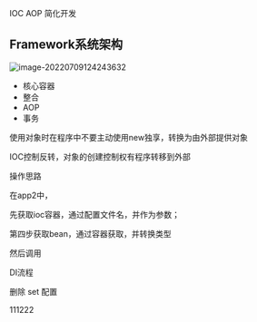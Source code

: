IOC AOP 简化开发



## Framework系统架构

![image-20220709124243632](https://gitee.com/hughmum/typere-drawing-bed/raw/master/img/image-20220709124243632.png)

- 核心容器
- 整合
- AOP
- 事务

使用对象时在程序中不要主动使用new独享，转换为由外部提供对象

IOC控制反转，对象的创建控制权有程序转移到外部

操作思路

在app2中，

先获取ioc容器，通过配置文件名，并作为参数；

第四步获取bean，通过容器获取，并转换类型

然后调用



DI流程

删除 set 配置

111222
